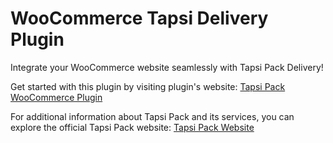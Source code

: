 # WooCommerce Tapsi Delivery Plugin

Integrate your WooCommerce website seamlessly with Tapsi Pack Delivery!

Get started with this plugin by visiting plugin's website:
[Tapsi Pack WooCommerce Plugin](https://tapsi-pack.github.io/woocommerce-plugin/)

For additional information about Tapsi Pack and its services, you can explore the official Tapsi Pack website:
[Tapsi Pack Website](https://pack.tapsi.ir/landing)

